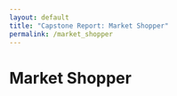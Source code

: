 ```yaml
---
layout: default
title: "Capstone Report: Market Shopper"
permalink: /market_shopper
---
```


# Market Shopper
